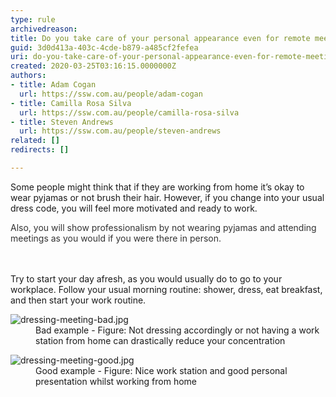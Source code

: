 ```yaml
---
type: rule
archivedreason: 
title: Do you take care of your personal appearance even for remote meetings?
guid: 3d0d413a-403c-4cde-b879-a485cf2fefea
uri: do-you-take-care-of-your-personal-appearance-even-for-remote-meetings
created: 2020-03-25T03:16:15.0000000Z
authors:
- title: Adam Cogan
  url: https://ssw.com.au/people/adam-cogan
- title: Camilla Rosa Silva
  url: https://ssw.com.au/people/camilla-rosa-silva
- title: Steven Andrews
  url: https://ssw.com.au/people/steven-andrews
related: []
redirects: []

---
```



<p>Some people might think that if they are working from home it’s okay to wear pyjamas or not brush their hair. However, if you change into your usual dress code, you will feel more motivated and ready to work.<br></p><span style="color&#58;#333333;">​​Also, you will show professionalism by not wearing pyjamas​ and attending meetings as you would if you were there in person.​​</span><br>
<br><excerpt class='endintro'></excerpt><br>
<p>​Try to start your day afresh, as you would usually do&#160;to go to your workplace. Follow your usual morning routine&#58; shower, dress, eat breakfast, and then start your work routine.<br></p><dl class="badImage"><dt>
      <img src="/PublishingImages/dressing-meeting-bad.jpg" alt="dressing-meeting-bad.jpg" />
   </dt><dd>Bad example - Figure&#58; Not dressing accordingly or not having a work station from home can drastically reduce your concentration</dd></dl><dl class="goodImage"><dt>
         <img src="/PublishingImages/dressing-meeting-good.jpg" alt="dressing-meeting-good.jpg" />
      </dt><dd>Good example - Figure&#58; Nice work station and good personal presentation whilst&#160;working ​from home<span style="color&#58;#444444;">​</span><span style="color&#58;#444444;">​</span></dd></dl>


